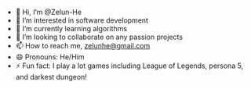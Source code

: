- 👋 Hi, I’m @Zelun-He
- 👀 I’m interested in software development
- 🌱 I’m currently learning algorithms
- 💞️ I’m looking to collaborate on any passion projects
- 📫 How to reach me, zelunhe@gmail.com
- 😄 Pronouns: He/Him
- ⚡ Fun fact: I play a lot games including League of Legends, persona 5, and darkest dungeon!

<!---
Zelun-He/Zelun-He is a ✨ special ✨ repository because its `README.md` (this file) appears on your GitHub profile.
You can click the Preview link to take a look at your changes.
--->
